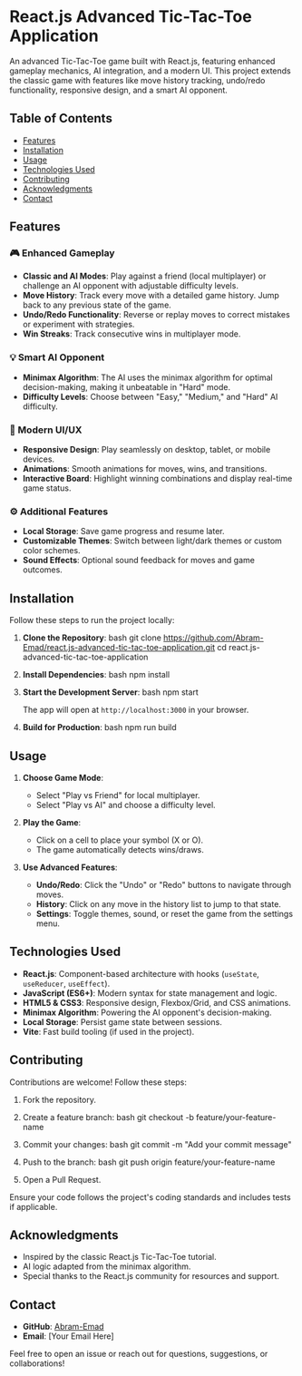 # React.js Advanced Tic-Tac-Toe Application

An advanced Tic-Tac-Toe game built with React.js, featuring enhanced gameplay mechanics, AI integration, and a modern UI. This project extends the classic game with features like move history tracking, undo/redo functionality, responsive design, and a smart AI opponent.

## Table of Contents
- [Features](#features)
- [Installation](#installation)
- [Usage](#usage)
- [Technologies Used](#technologies-used)
- [Contributing](#contributing)
- [Acknowledgments](#acknowledgments)
- [Contact](#contact)

## Features

### 🎮 Enhanced Gameplay
- **Classic and AI Modes**: Play against a friend (local multiplayer) or challenge an AI opponent with adjustable difficulty levels.
- **Move History**: Track every move with a detailed game history. Jump back to any previous state of the game.
- **Undo/Redo Functionality**: Reverse or replay moves to correct mistakes or experiment with strategies.
- **Win Streaks**: Track consecutive wins in multiplayer mode.

### 💡 Smart AI Opponent
- **Minimax Algorithm**: The AI uses the minimax algorithm for optimal decision-making, making it unbeatable in "Hard" mode.
- **Difficulty Levels**: Choose between "Easy," "Medium," and "Hard" AI difficulty.

### 🎨 Modern UI/UX
- **Responsive Design**: Play seamlessly on desktop, tablet, or mobile devices.
- **Animations**: Smooth animations for moves, wins, and transitions.
- **Interactive Board**: Highlight winning combinations and display real-time game status.

### ⚙ Additional Features
- **Local Storage**: Save game progress and resume later.
- **Customizable Themes**: Switch between light/dark themes or custom color schemes.
- **Sound Effects**: Optional sound feedback for moves and game outcomes.

## Installation

Follow these steps to run the project locally:

1. **Clone the Repository**:
   bash
   git clone https://github.com/Abram-Emad/react.js-advanced-tic-tac-toe-application.git
   cd react.js-advanced-tic-tac-toe-application
   

2. **Install Dependencies**:
   bash
   npm install
   

3. **Start the Development Server**:
   bash
   npm start
   
   The app will open at `http://localhost:3000` in your browser.

4. **Build for Production**:
   bash
   npm run build
   

## Usage

1. **Choose Game Mode**:
   - Select "Play vs Friend" for local multiplayer.
   - Select "Play vs AI" and choose a difficulty level.

2. **Play the Game**:
   - Click on a cell to place your symbol (X or O).
   - The game automatically detects wins/draws.

3. **Use Advanced Features**:
   - **Undo/Redo**: Click the "Undo" or "Redo" buttons to navigate through moves.
   - **History**: Click on any move in the history list to jump to that state.
   - **Settings**: Toggle themes, sound, or reset the game from the settings menu.

## Technologies Used

- **React.js**: Component-based architecture with hooks (`useState`, `useReducer`, `useEffect`).
- **JavaScript (ES6+)**: Modern syntax for state management and logic.
- **HTML5 & CSS3**: Responsive design, Flexbox/Grid, and CSS animations.
- **Minimax Algorithm**: Powering the AI opponent's decision-making.
- **Local Storage**: Persist game state between sessions.
- **Vite**: Fast build tooling (if used in the project).

## Contributing

Contributions are welcome! Follow these steps:

1. Fork the repository.
2. Create a feature branch:
   bash
   git checkout -b feature/your-feature-name
   
3. Commit your changes:
   bash
   git commit -m "Add your commit message"
   
4. Push to the branch:
   bash
   git push origin feature/your-feature-name
   
5. Open a Pull Request.

Ensure your code follows the project's coding standards and includes tests if applicable.

## Acknowledgments

- Inspired by the classic React.js Tic-Tac-Toe tutorial.
- AI logic adapted from the minimax algorithm.
- Special thanks to the React.js community for resources and support.

## Contact

- **GitHub**: [Abram-Emad](https://github.com/Abram-Emad)
- **Email**: [Your Email Here]

Feel free to open an issue or reach out for questions, suggestions, or collaborations!
